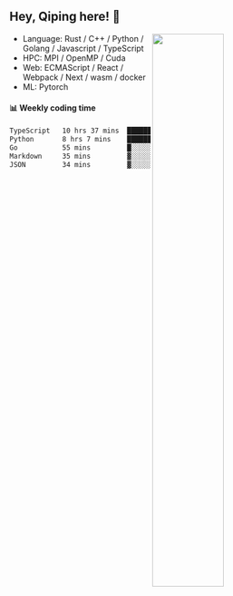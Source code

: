 

## Hey, Qiping here! :wave:

[<img align="right" width="50%" src="https://github-readme-stats.vercel.app/api?username=ppppqp&theme=dark&show_icons=true">](https://metrics.lecoq.io/ppppqp?template=classic)



-   Language: Rust / C++ / Python / Golang / Javascript / TypeScript
-   HPC: MPI / OpenMP / Cuda
-   Web: ECMAScript / React / Webpack / Next / wasm / docker
-   ML: Pytorch



#### :bar_chart: Weekly coding time

<!--START_SECTION:waka-->

```txt
TypeScript   10 hrs 37 mins  ███████████▓░░░░░░░░░░░░░   47.32 %
Python       8 hrs 7 mins    █████████░░░░░░░░░░░░░░░░   36.19 %
Go           55 mins         █░░░░░░░░░░░░░░░░░░░░░░░░   04.12 %
Markdown     35 mins         ▓░░░░░░░░░░░░░░░░░░░░░░░░   02.64 %
JSON         34 mins         ▓░░░░░░░░░░░░░░░░░░░░░░░░   02.53 %
```

<!--END_SECTION:waka-->
